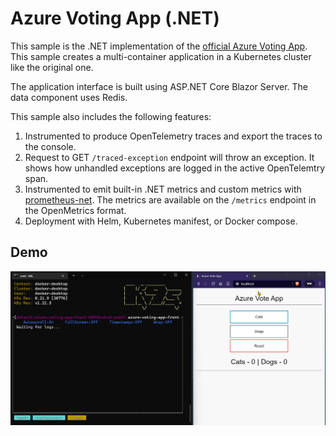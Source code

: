 # Azure Voting App (.NET)

This sample is the .NET implementation of the [official Azure Voting App](https://github.com/Azure-Samples/azure-voting-app-redis). This sample creates a multi-container application in a Kubernetes cluster like the original one.

The application interface is built using ASP.NET Core Blazor Server. The data component uses Redis.

This sample also includes the following features:

1. Instrumented to produce OpenTelemetry traces and export the traces to the console.
2. Request to GET `/traced-exception` endpoint will throw an exception. It shows how unhandled exceptions are logged in the active OpenTelemtry span.
3. Instrumented to emit built-in .NET metrics and custom metrics with [prometheus-net](https://github.com/prometheus-net/prometheus-net). The metrics are available on the `/metrics` endpoint in the OpenMetrics format.
4. Deployment with Helm, Kubernetes manifest, or Docker compose.

## Demo

![Demo](demo.gif)
